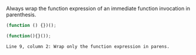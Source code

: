 Always wrap the function expression of an immediate function invocation in
parenthesis.

```js
(function () {})();
```

```js
(function(){}());
```
```output
Line 9, column 2: Wrap only the function expression in parens.
```
